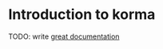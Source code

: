 # Introduction to korma

TODO: write [great documentation](http://jacobian.org/writing/what-to-write/)
